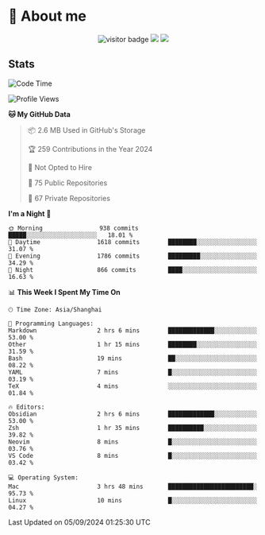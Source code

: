 <!-- ![](https://youpai.roccoshi.top/img/20200804214216.png) -->

# 🧐 About me
 
<p align="center">
<img src="https://visitor-badge.laobi.icu/badge?page_id=Lincest.Lincest&title=hits" alt="visitor badge"/>
<a href="mailto:imroccoshi@gmail.com"><img src="https://img.shields.io/badge/gmail-imroccoshi%40gmail.com-red"></a>
<a href="https://blog.roccoshi.top"><img src="https://img.shields.io/badge/blog-roccoshi-green"></a>
</p>

## Stats

<!--START_SECTION:waka-->
![Code Time](http://img.shields.io/badge/Code%20Time-1%2C498%20hrs%2016%20mins-blue)

![Profile Views](http://img.shields.io/badge/Profile%20Views-0-blue)

**🐱 My GitHub Data** 

> 📦 2.6 MB Used in GitHub's Storage 
 > 
> 🏆 259 Contributions in the Year 2024
 > 
> 🚫 Not Opted to Hire
 > 
> 📜 75 Public Repositories 
 > 
> 🔑 67 Private Repositories 
 > 
**I'm a Night 🦉** 

```text
🌞 Morning                938 commits         █████░░░░░░░░░░░░░░░░░░░░   18.01 % 
🌆 Daytime                1618 commits        ████████░░░░░░░░░░░░░░░░░   31.07 % 
🌃 Evening                1786 commits        █████████░░░░░░░░░░░░░░░░   34.29 % 
🌙 Night                  866 commits         ████░░░░░░░░░░░░░░░░░░░░░   16.63 % 
```


📊 **This Week I Spent My Time On** 

```text
🕑︎ Time Zone: Asia/Shanghai

💬 Programming Languages: 
Markdown                 2 hrs 6 mins        █████████████░░░░░░░░░░░░   53.00 % 
Other                    1 hr 15 mins        ████████░░░░░░░░░░░░░░░░░   31.59 % 
Bash                     19 mins             ██░░░░░░░░░░░░░░░░░░░░░░░   08.22 % 
YAML                     7 mins              █░░░░░░░░░░░░░░░░░░░░░░░░   03.19 % 
TeX                      4 mins              ░░░░░░░░░░░░░░░░░░░░░░░░░   01.84 % 

🔥 Editors: 
Obsidian                 2 hrs 6 mins        █████████████░░░░░░░░░░░░   53.00 % 
Zsh                      1 hr 35 mins        ██████████░░░░░░░░░░░░░░░   39.82 % 
Neovim                   8 mins              █░░░░░░░░░░░░░░░░░░░░░░░░   03.76 % 
VS Code                  8 mins              █░░░░░░░░░░░░░░░░░░░░░░░░   03.42 % 

💻 Operating System: 
Mac                      3 hrs 48 mins       ████████████████████████░   95.73 % 
Linux                    10 mins             █░░░░░░░░░░░░░░░░░░░░░░░░   04.27 % 
```


 Last Updated on 05/09/2024 01:25:30 UTC
<!--END_SECTION:waka-->


